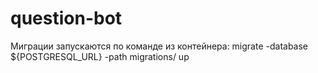 # question-bot

Миграции запускаются по команде из контейнера:
migrate -database ${POSTGRESQL_URL} -path migrations/ up